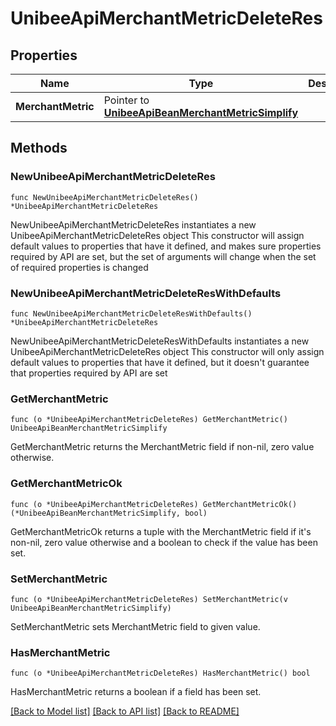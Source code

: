 # UnibeeApiMerchantMetricDeleteRes

## Properties

Name | Type | Description | Notes
------------ | ------------- | ------------- | -------------
**MerchantMetric** | Pointer to [**UnibeeApiBeanMerchantMetricSimplify**](UnibeeApiBeanMerchantMetricSimplify.md) |  | [optional] 

## Methods

### NewUnibeeApiMerchantMetricDeleteRes

`func NewUnibeeApiMerchantMetricDeleteRes() *UnibeeApiMerchantMetricDeleteRes`

NewUnibeeApiMerchantMetricDeleteRes instantiates a new UnibeeApiMerchantMetricDeleteRes object
This constructor will assign default values to properties that have it defined,
and makes sure properties required by API are set, but the set of arguments
will change when the set of required properties is changed

### NewUnibeeApiMerchantMetricDeleteResWithDefaults

`func NewUnibeeApiMerchantMetricDeleteResWithDefaults() *UnibeeApiMerchantMetricDeleteRes`

NewUnibeeApiMerchantMetricDeleteResWithDefaults instantiates a new UnibeeApiMerchantMetricDeleteRes object
This constructor will only assign default values to properties that have it defined,
but it doesn't guarantee that properties required by API are set

### GetMerchantMetric

`func (o *UnibeeApiMerchantMetricDeleteRes) GetMerchantMetric() UnibeeApiBeanMerchantMetricSimplify`

GetMerchantMetric returns the MerchantMetric field if non-nil, zero value otherwise.

### GetMerchantMetricOk

`func (o *UnibeeApiMerchantMetricDeleteRes) GetMerchantMetricOk() (*UnibeeApiBeanMerchantMetricSimplify, bool)`

GetMerchantMetricOk returns a tuple with the MerchantMetric field if it's non-nil, zero value otherwise
and a boolean to check if the value has been set.

### SetMerchantMetric

`func (o *UnibeeApiMerchantMetricDeleteRes) SetMerchantMetric(v UnibeeApiBeanMerchantMetricSimplify)`

SetMerchantMetric sets MerchantMetric field to given value.

### HasMerchantMetric

`func (o *UnibeeApiMerchantMetricDeleteRes) HasMerchantMetric() bool`

HasMerchantMetric returns a boolean if a field has been set.


[[Back to Model list]](../README.md#documentation-for-models) [[Back to API list]](../README.md#documentation-for-api-endpoints) [[Back to README]](../README.md)


